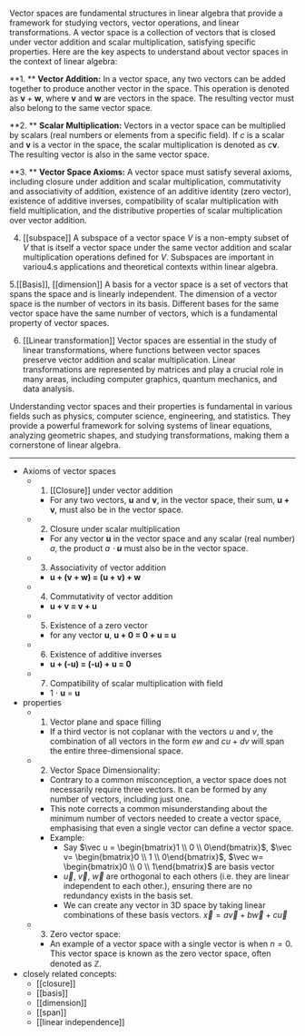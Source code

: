 Vector spaces are fundamental structures in linear algebra that provide a framework for studying vectors, vector operations, and linear transformations. A vector space is a collection of vectors that is closed under vector addition and scalar multiplication, satisfying specific properties. Here are the key aspects to understand about vector spaces in the context of linear algebra:

**1. ** **Vector Addition:** In a vector space, any two vectors can be added together to produce another vector in the space. This operation is denoted as $\mathbf{v} + \mathbf{w}$, where $\mathbf{v}$ and $\mathbf{w}$ are vectors in the space. The resulting vector must also belong to the same vector space.

**2. ** **Scalar Multiplication:** Vectors in a vector space can be multiplied by scalars (real numbers or elements from a specific field). If $c$ is a scalar and $\mathbf{v}$ is a vector in the space, the scalar multiplication is denoted as $c\mathbf{v}$. The resulting vector is also in the same vector space.

**3. ** **Vector Space Axioms:** A vector space must satisfy several axioms, including closure under addition and scalar multiplication, commutativity and associativity of addition, existence of an additive identity (zero vector), existence of additive inverses, compatibility of scalar multiplication with field multiplication, and the distributive properties of scalar multiplication over vector addition.

4. [[subspace]] A subspace of a vector space $V$ is a non-empty subset of $V$ that is itself a vector space under the same vector addition and scalar multiplication operations defined for $V$. Subspaces are important in variou4.s applications and theoretical contexts within linear algebra.

5.[[Basis]], [[dimension]] A basis for a vector space is a set of vectors that spans the space and is linearly independent. The dimension of a vector space is the number of vectors in its basis. Different bases for the same vector space have the same number of vectors, which is a fundamental property of vector spaces.

6. [[Linear transformation]] Vector spaces are essential in the study of linear transformations, where functions between vector spaces preserve vector addition and scalar multiplication. Linear transformations are represented by matrices and play a crucial role in many areas, including computer graphics, quantum mechanics, and data analysis.

Understanding vector spaces and their properties is fundamental in various fields such as physics, computer science, engineering, and statistics. They provide a powerful framework for solving systems of linear equations, analyzing geometric shapes, and studying transformations, making them a cornerstone of linear algebra.

---

- Axioms of vector spaces
	- 1. [[Closure]] under vector addition
		- For any two vectors, **u** and **v**, in the vector space, their sum, **u + v**, must also be in the vector space.
	- 2. Closure under scalar multiplication
		- For any vector **u** in the vector space and any scalar (real number) _a_, the product _a ⋅ **u**_ must also be in the vector space.
	- 3. Associativity of vector addition
		- **u + (v + w) = (u + v) + w**
	- 4. Commutativity of vector addition
		- **u + v = v + u**
	- 5. Existence of a zero vector
		- for any vector **u**, **u + 0 = 0 + u = u**
	- 6. Existence of additive inverses
		- **u + (-u) = (-u) + u = 0**
	- 7. Compatibility of scalar multiplication with field
		- 1 ⋅ **u** = **u**
- properties
	- 1. Vector plane and space filling
		- If a third vector is not coplanar with the vectors $u$ and $v$, the combination of all vectors in the form $ew$ and $cu + dv$ will span the entire three-dimensional space.
	- 2. Vector Space Dimensionality:
		- Contrary to a common misconception, a vector space does not necessarily require three vectors. It can be formed by any number of vectors, including just one.
		- This note corrects a common misunderstanding about the minimum number of vectors needed to create a vector space, emphasising that even a single vector can define a vector space.
		- Example:
			- Say $\vec u = \begin{bmatrix}1 \\ 0 \\ 0\end{bmatrix}$, $\vec v= \begin{bmatrix}0 \\ 1 \\ 0\end{bmatrix}$, $\vec w= \begin{bmatrix}0 \\ 0 \\ 1\end{bmatrix}$ are basis vector
			- $\vec u$, $\vec v$, $\vec w$ are orthogonal to each others (i.e. they are linear independent to each other.), ensuring there are no redundancy exists in the basis set. 
			- We can create any vector in 3D space by taking linear combinations of these basis vectors. $\vec x = a\vec v + b\vec w + c\vec u$ 
	- 3. Zero vector space:
		- An example of a vector space with a single vector is when $n = 0$. This vector space is known as the zero vector space, often denoted as $\mathbb{Z}$.
- closely related concepts:
	- [[closure]]
	- [[basis]]
	- [[dimension]]
	- [[span]]
	- [[linear independence]]